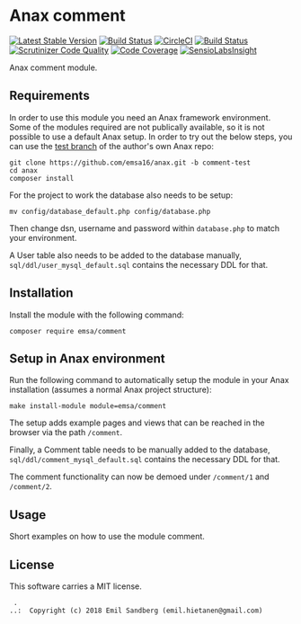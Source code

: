 Anax comment
==================================

[![Latest Stable Version](https://poser.pugx.org/emsa/comment/v/stable)](https://packagist.org/packages/emsa/comment)
[![Build Status](https://travis-ci.org/emsa16/comment.svg?branch=master)](https://travis-ci.org/emsa16/comment)
[![CircleCI](https://circleci.com/gh/emsa16/comment.svg?style=svg)](https://circleci.com/gh/emsa16/comment)
[![Build Status](https://scrutinizer-ci.com/g/emsa16/comment/badges/build.png?b=master)](https://scrutinizer-ci.com/g/emsa16/comment/build-status/master)
[![Scrutinizer Code Quality](https://scrutinizer-ci.com/g/emsa16/comment/badges/quality-score.png?b=master)](https://scrutinizer-ci.com/g/emsa16/comment/?branch=master)
[![Code Coverage](https://scrutinizer-ci.com/g/emsa16/comment/badges/coverage.png?b=master)](https://scrutinizer-ci.com/g/emsa16/comment/?branch=master)
[![SensioLabsInsight](https://insight.sensiolabs.com/projects/d831fd4c-b7c6-4ff0-9a83-102440af8929/mini.png)](https://insight.sensiolabs.com/projects/d831fd4c-b7c6-4ff0-9a83-102440af8929)

Anax comment module.


Requirements
------------------

In order to use this module you need an Anax framework environment. Some of the modules required are not publically available, so it is not possible to use a default Anax setup. In order to try out the below steps, you can use the [test branch](https://github.com/emsa16/anax/tree/comment-test) of the author's own Anax repo:

```
git clone https://github.com/emsa16/anax.git -b comment-test
cd anax
composer install
```

For the project to work the database also needs to be setup:

```
mv config/database_default.php config/database.php
```

Then change dsn, username and password within `database.php` to match your environment.

A User table also needs to be added to the database manually, `sql/ddl/user_mysql_default.sql` contains the necessary DDL for that.


Installation
------------------

Install the module with the following command:

```
composer require emsa/comment
```


Setup in Anax environment
------------------

Run the following command to automatically setup the module in your Anax installation (assumes a normal Anax project structure):

```
make install-module module=emsa/comment
```
The setup adds example pages and views that can be reached in the browser via the path `/comment`.

Finally, a Comment table needs to be manually added to the database, `sql/ddl/comment_mysql_default.sql` contains the necessary DDL for that.

The comment functionality can now be demoed under `/comment/1` and `/comment/2`.


Usage
------------------

Short examples on how to use the module comment.



License
------------------

This software carries a MIT license.



```
 .  
..:  Copyright (c) 2018 Emil Sandberg (emil.hietanen@gmail.com)
```

